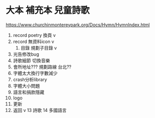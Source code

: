 # 大本 補充本 兒童詩歌
https://www.churchinmontereypark.org/Docs/Hymn/HymnIndex.html


1. record poetry 換頁 v
2. record 無資料icon v
   1. 目錄 規劃子目錄 v
3. 光告修改bug 
4. 詩歌細節 切換音樂
5. 會所地址??? 規劃路線 台北??
6. 字體太大換行字數減少
7. crash分析library
8. 字體大小問題
9. 語言和捐款隱藏 
10. logo
11. 更新
12. 返回 v
13 詩歌
14 多國語言